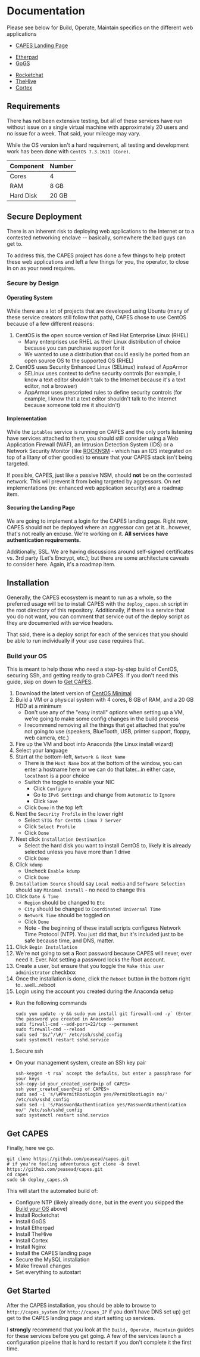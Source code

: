 # Documentation
Please see below for Build, Operate, Maintain specifics on the different web applications
* [CAPES Landing Page](..\landing_page\build_operate_maintain.md)  
<!--* [CyberChef](..\cyberchef\build_operate_maintain.md)-->  
* [Etherpad](..\etherpad\build_operate_maintain.md)  
* [GoGS](..\gogs\build_operate_maintain.md)  
<!--* [MISP](..\misp\build_operate_maintain.md)  
* [Mumble](..\mumble\build_operate_maintain.md)-->  
* [Rocketchat](..\rocketchat\build_operate_maintain.md)  
* [TheHive](..\thehive\build_operate_maintain.md)  
* [Cortex](..\thehive\build_operate_maintain.md)  

## Requirements
There has not been extensive testing, but all of these services have run without issue on a single virtual machine with approximately 20 users and no issue for a week. That said, your mileage may vary.

While the OS version isn't a hard requirement, all testing and development work has been done with `CentOS 7.3.1611 (Core)`.

| Component | Number |
| - | - |
| Cores | 4 |
| RAM | 8 GB |
| Hard Disk | 20 GB |

## Secure Deployment
There is an inherent risk to deploying web applications to the Internet or to a contested networking enclave -- basically, somewhere the bad guys can get to.

To address this, the CAPES project has done a few things to help protect these web applications and left a few things for you, the operator, to close in on as your need requires.

### Secure by Design
#### Operating System
While there are a lot of projects that are developed using Ubuntu (many of these service creators still follow that path), CAPES chose to use CentOS because of a few different reasons:  
1. CentOS is the open source version of Red Hat Enterprise Linux (RHEL)
    - Many enterprises use RHEL as their Linux distribution of choice because you can purchase support for it
    - We wanted to use a distribution that could easily be ported from an open source OS to the supported OS (RHEL)
1. CentOS uses Security Enhanced Linux (SELinux) instead of AppArmor
    - SELinux uses context to define security controls (for example, I know a text editor shouldn't talk to the Internet because it's a text editor, not a browser)
    - AppArmor uses prescripted rules to define security controls (for example, I know that a text editor shouldn't talk to the Internet because someone told me it shouldn't)

#### Implementation
While the `iptables` service is running on CAPES and the only ports listening have services attached to them, you should still consider using a Web Application Firewall (WAF), an Intrusion Detection System (IDS) or a Network Security Monitor (like [ROCKNSM](rocknsm.io) - which has an IDS integrated on top of a litany of other goodies) to ensure that your CAPES stack isn't being targeted.

If possible, CAPES, just like a passive NSM, should **not** be on the contested network. This will prevent it from being targeted by aggressors. On net implementations (re: enhanced web application security) are a roadmap item.

#### Securing the Landing Page
We are going to implement a login for the CAPES landing page. Right now, CAPES should not be deployed where an aggressor can get at it...however, that's not really an excuse. We're working on it. **All services have authentication requirements.**

Additionally, SSL. We are having discussions around self-signed certificates vs. 3rd party (Let's Encrypt, etc.); but there are some architecture caveats to consider here. Again, it's a roadmap item.

## Installation
Generally, the CAPES ecosystem is meant to run as a whole, so the preferred usage will be to install CAPES with the `deploy_capes.sh` script in the root directory of this repository. Additionally, if there is a service that you do not want, you can comment that service out of the deploy script as they are documented with service headers.

That said, there is a deploy script for each of the services that you should be able to run individually if your use case requires that.

### Build your OS
This is meant to help those who need a step-by-step build of CentOS, securing SSh, and getting ready to grab CAPES. If you don't need this guide, skip on down to [Get CAPES](#get-capes).
1. Download the latest version of [CentOS Minimal](http://isoredirect.centos.org/centos/7/isos/x86_64/CentOS-7-x86_64-Minimal-1611.iso)
1. Build a VM or a physical system with 4 cores, 8 GB of RAM, and a 20 GB HDD at a minimum
    - Don't use any of the "easy install" options when setting up a VM, we're going to make some config changes in the build process
    - I recommend removing all the things that get attached that you're not going to use (speakers, BlueTooth, USB, printer support, floppy, web camera, etc.)
1. Fire up the VM and boot into Anaconda (the Linux install wizard)
1. Select your language
1. Start at the bottom-left, `Network & Host Name`
    - There is the `Host Name` box at the bottom of the window, you can enter a hostname here or we can do that later...in either case, `localhost` is a poor choice
    - Switch the toggle to enable your NIC
      - Click `Configure`
      - Go to `IPv6 Settings` and change from `Automatic` to `Ignore`
      - Click `Save`
    - Click `Done` in the top left
1. Next the `Security Profile` in the lower right
    - Select `STIG for CentOS Linux 7 Server`
    - Click `Select Profile`
    - Click `Done`
1. Next click `Installation Destination`
    - Select the hard disk you want to install CentOS to, likely it is already selected unless you have more than 1 drive
    - Click `Done`
1. Click `kdump`
    - Uncheck `Enable kdump`
    - Click `Done`
1. `Installation Source` should say `Local media` and `Software Selection` should say `Minimal install` - no need to change this
1. Click `Date & Time`
    - `Region` should be changed to `Etc`
    - `City` should be changed to `Coordinated Universal Time`
    - `Network Time` should be toggled on
    - Click `Done`
    - Note - the beginning of these install scripts configures Network Time Protocol (NTP). You just did that, but it's included just to be safe because time, and DNS, matter.
1. Click `Begin Installation`
1. We're not going to set a Root password because CAPES will never, ever need it. Ever. Not setting a password locks the Root account.
1. Create a user, but ensure that you toggle the `Make this user administrator` checkbox
1. Once the installation is done, click the `Reboot` button in the bottom right to...well...reboot
1. Login using the account you created during the Anaconda setup
  - Run the following commands
    ```
    sudo yum update -y && sudo yum install git firewall-cmd -y` (Enter the password you created in Anaconda)
    sudo firwall-cmd --add-port=22/tcp --permanent
    sudo firewall-cmd --reload
    sudo sed '$s/^/\#/' /etc/ssh/sshd_config
    sudo systemctl restart sshd.service
    ```
1. Secure ssh
  - On your management system, create an SSh key pair
    ```
    ssh-keygen -t rsa` accept the defaults, but enter a passphrase for your keys
    ssh-copy-id your_created_user@<ip of CAPES>
    ssh your_created_user@<ip of CAPES>
    sudo sed -i 's/\#PermitRootLogin yes/PermitRootLogin no/' /etc/ssh/sshd_config
    sudo sed -i 's/PasswordAuthentication yes/PasswordAuthentication no/' /etc/ssh/sshd_config
    sudo systemctl restart sshd.service
    ```
## Get CAPES
Finally, here we go.
```
git clone https://github.com/peasead/capes.git
# if you're feeling adventurous git clone -b devel https://github.com/peasead/capes.git
cd capes
sudo sh deploy_capes.sh
```
This will start the automated build of:
* Configure NTP (likely already done, but in the event you skipped the [Build your OS](#build-your-os) above)
* Install Rocketchat
* Install GoGS
* Install Etherpad
* Install TheHive
* Install Cortex
* Install Nginx
* Install the CAPES landing page
* Secure the MySQL installation
* Make firewall changes
* Set everything to autostart

## Get Started
After the CAPES installation, you should be able to browse to `http://capes_system` (or `http://capes_IP` if you don't have DNS set up) get get to the CAPES landing page and start setting up services.

I **strongly** recommend that you look at the `Build, Operate, Maintain` guides for these services before you get going. A few of the services launch a configuration pipeline that is hard to restart if you don't complete it the first time.
